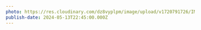 ```yaml
---
photo: https://res.cloudinary.com/dz8vyplpm/image/upload/v1720791726/IMG_9826_jfw1nk.jpg
publish-date: 2024-05-13T22:45:00.000Z
---
```

